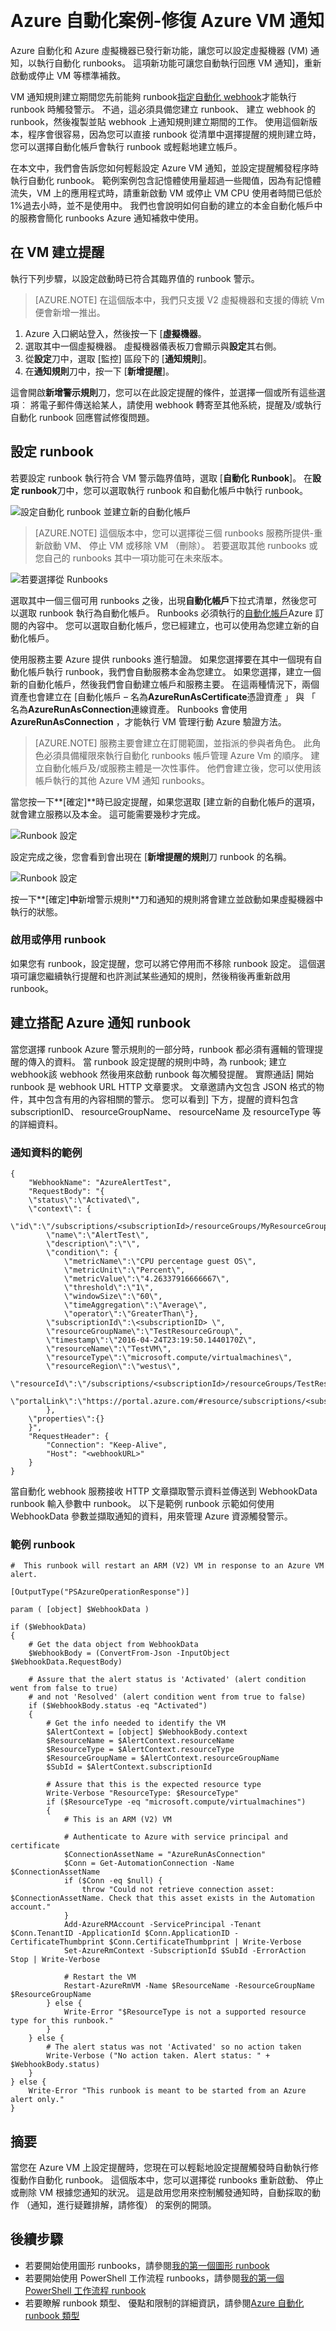 <properties
    pageTitle=" 修復使用自動化 Runbooks Azure VM 通知 |Microsoft Azure"
    description="本文將示範如何與 Azure 自動化 runbooks 整合 Azure 虛擬機器通知，並自動修復問題"
    services="automation"
    documentationCenter=""
    authors="mgoedtel"
    manager="jwhit"
    editor="tysonn" />    
<tags
    ms.service="automation"
    ms.devlang="na"
    ms.topic="article"
    ms.tgt_pltfrm="na"
    ms.workload="infrastructure-services"
    ms.date="06/14/2016"
    ms.author="csand;magoedte" />

# <a name="azure-automation-scenario---remediate-azure-vm-alerts"></a>Azure 自動化案例-修復 Azure VM 通知

Azure 自動化和 Azure 虛擬機器已發行新功能，讓您可以設定虛擬機器 (VM) 通知，以執行自動化 runbooks。 這項新功能可讓您自動執行回應 VM 通知]，重新啟動或停止 VM 等標準補救。

VM 通知規則建立期間您先前能夠 runbook[指定自動化 webhook](https://azure.microsoft.com/blog/using-azure-automation-to-take-actions-on-azure-alerts/)才能執行 runbook 時觸發警示。 不過，這必須具備您建立 runbook、 建立 webhook 的 runbook，然後複製並貼 webhook 上通知規則建立期間的工作。 使用這個新版本，程序會很容易，因為您可以直接 runbook 從清單中選擇提醒的規則建立時，您可以選擇自動化帳戶會執行 runbook 或輕鬆地建立帳戶。

在本文中，我們會告訴您如何輕鬆設定 Azure VM 通知，並設定提醒觸發程序時執行自動化 runbook。 範例案例包含記憶體使用量超過一些閥值，因為有記憶體流失，VM 上的應用程式時，請重新啟動 VM 或停止 VM CPU 使用者時間已低於 1%過去小時，並不是使用中。 我們也會說明如何自動的建立的本金自動化帳戶中的服務會簡化 runbooks Azure 通知補救中使用。

## <a name="create-an-alert-on-a-vm"></a>在 VM 建立提醒

執行下列步驟，以設定啟動時已符合其臨界值的 runbook 警示。

>[AZURE.NOTE] 在這個版本中，我們只支援 V2 虛擬機器和支援的傳統 Vm 便會新增一推出。  

1. Azure 入口網站登入，然後按一下 [**虛擬機器**。  
2. 選取其中一個虛擬機器。  虛擬機器儀表板刀會顯示與**設定**其右側。  
3. 從**設定**刀中，選取 [監控] 區段下的 [**通知規則**]。
4. 在**通知規則**刀中，按一下 [**新增提醒**]。

這會開啟**新增警示規則**刀，您可以在此設定提醒的條件，並選擇一個或所有這些選項︰ 將電子郵件傳送給某人，請使用 webhook 轉寄至其他系統，提醒及/或執行自動化 runbook 回應嘗試修復問題。

## <a name="configure-a-runbook"></a>設定 runbook

若要設定 runbook 執行符合 VM 警示臨界值時，選取 [**自動化 Runbook**]。 在**設定 runbook**刀中，您可以選取執行 runbook 和自動化帳戶中執行 runbook。

![設定自動化 runbook 並建立新的自動化帳戶](media/automation-azure-vm-alert-integration/ConfigureRunbookNewAccount.png)

>[AZURE.NOTE] 這個版本中，您可以選擇從三個 runbooks 服務所提供-重新啟動 VM、 停止 VM 或移除 VM （刪除）。  若要選取其他 runbooks 或您自己的 runbooks 其中一項功能可在未來版本。

![若要選擇從 Runbooks](media/automation-azure-vm-alert-integration/RunbooksToChoose.png)

選取其中一個三個可用 runbooks 之後，出現**自動化帳戶**下拉式清單，然後您可以選取 runbook 執行為自動化帳戶。 Runbooks 必須執行的[自動化帳戶](automation-security-overview.md)Azure 訂閱的內容中。 您可以選取自動化帳戶，您已經建立，也可以使用為您建立新的自動化帳戶。

使用服務主要 Azure 提供 runbooks 進行驗證。 如果您選擇要在其中一個現有自動化帳戶執行 runbook，我們會自動服務本金為您建立。 如果您選擇，建立一個新的自動化帳戶，然後我們會自動建立帳戶和服務主要。 在這兩種情況下，兩個資產也會建立在 [自動化帳戶 – 名為**AzureRunAsCertificate**憑證資產 」 與 「 名為**AzureRunAsConnection**連線資產。 Runbooks 會使用**AzureRunAsConnection** ，才能執行 VM 管理行動 Azure 驗證方法。

>[AZURE.NOTE] 服務主要會建立在訂閱範圍，並指派的參與者角色。 此角色必須具備權限來執行自動化 runbooks 帳戶管理 Azure Vm 的順序。  建立自動化帳戶及/或服務主體是一次性事件。 他們會建立後，您可以使用該帳戶執行的其他 Azure VM 通知 runbooks。

當您按一下**[確定]**時已設定提醒，如果您選取 [建立新的自動化帳戶的選項，就會建立服務以及本金。  這可能需要幾秒才完成。  

![Runbook 設定](media/automation-azure-vm-alert-integration/RunbookBeingConfigured.png)

設定完成之後，您會看到會出現在 [**新增提醒的規則**刀 runbook 的名稱。

![Runbook 設定](media/automation-azure-vm-alert-integration/RunbookConfigured.png)

按一下**[確定]**中**新增警示規則**刀和通知的規則將會建立並啟動如果虛擬機器中執行的狀態。

### <a name="enable-or-disable-a-runbook"></a>啟用或停用 runbook

如果您有 runbook，設定提醒，您可以將它停用而不移除 runbook 設定。 這個選項可讓您繼續執行提醒和也許測試某些通知的規則，然後稍後再重新啟用 runbook。

## <a name="create-a-runbook-that-works-with-an-azure-alert"></a>建立搭配 Azure 通知 runbook

當您選擇 runbook Azure 警示規則的一部分時，runbook 都必須有邏輯的管理提醒的傳入的資料。  當 runbook 設定提醒的規則中時，為 runbook; 建立 webhook該 webhook 然後用來啟動 runbook 每次觸發提醒。  實際通話] 開始 runbook 是 webhook URL HTTP 文章要求。 文章邀請內文包含 JSON 格式的物件，其中包含有用的內容相關的警示。  您可以看到] 下方，提醒的資料包含 subscriptionID、 resourceGroupName、 resourceName 及 resourceType 等的詳細資料。

### <a name="example-of-alert-data"></a>通知資料的範例
```
{
    "WebhookName": "AzureAlertTest",
    "RequestBody": "{
    \"status\":\"Activated\",
    \"context\": {
        \"id\":\"/subscriptions/<subscriptionId>/resourceGroups/MyResourceGroup/providers/microsoft.insights/alertrules/AlertTest\",
        \"name\":\"AlertTest\",
        \"description\":\"\",
        \"condition\": {
            \"metricName\":\"CPU percentage guest OS\",
            \"metricUnit\":\"Percent\",
            \"metricValue\":\"4.26337916666667\",
            \"threshold\":\"1\",
            \"windowSize\":\"60\",
            \"timeAggregation\":\"Average\",
            \"operator\":\"GreaterThan\"},
        \"subscriptionId\":\<subscriptionID> \",
        \"resourceGroupName\":\"TestResourceGroup\",
        \"timestamp\":\"2016-04-24T23:19:50.1440170Z\",
        \"resourceName\":\"TestVM\",
        \"resourceType\":\"microsoft.compute/virtualmachines\",
        \"resourceRegion\":\"westus\",
        \"resourceId\":\"/subscriptions/<subscriptionId>/resourceGroups/TestResourceGroup/providers/Microsoft.Compute/virtualMachines/TestVM\",
        \"portalLink\":\"https://portal.azure.com/#resource/subscriptions/<subscriptionId>/resourceGroups/TestResourceGroup/providers/Microsoft.Compute/virtualMachines/TestVM\"
        },
    \"properties\":{}
    }",
    "RequestHeader": {
        "Connection": "Keep-Alive",
        "Host": "<webhookURL>"
    }
}
```

當自動化 webhook 服務接收 HTTP 文章擷取警示資料並傳送到 WebhookData runbook 輸入參數中 runbook。  以下是範例 runbook 示範如何使用 WebhookData 參數並擷取通知的資料，用來管理 Azure 資源觸發警示。

### <a name="example-runbook"></a>範例 runbook

```
#  This runbook will restart an ARM (V2) VM in response to an Azure VM alert.

[OutputType("PSAzureOperationResponse")]

param ( [object] $WebhookData )

if ($WebhookData)
{
    # Get the data object from WebhookData
    $WebhookBody = (ConvertFrom-Json -InputObject $WebhookData.RequestBody)

    # Assure that the alert status is 'Activated' (alert condition went from false to true)
    # and not 'Resolved' (alert condition went from true to false)
    if ($WebhookBody.status -eq "Activated")
    {
        # Get the info needed to identify the VM
        $AlertContext = [object] $WebhookBody.context
        $ResourceName = $AlertContext.resourceName
        $ResourceType = $AlertContext.resourceType
        $ResourceGroupName = $AlertContext.resourceGroupName
        $SubId = $AlertContext.subscriptionId

        # Assure that this is the expected resource type
        Write-Verbose "ResourceType: $ResourceType"
        if ($ResourceType -eq "microsoft.compute/virtualmachines")
        {
            # This is an ARM (V2) VM

            # Authenticate to Azure with service principal and certificate
            $ConnectionAssetName = "AzureRunAsConnection"
            $Conn = Get-AutomationConnection -Name $ConnectionAssetName
            if ($Conn -eq $null) {
                throw "Could not retrieve connection asset: $ConnectionAssetName. Check that this asset exists in the Automation account."
            }
            Add-AzureRMAccount -ServicePrincipal -Tenant $Conn.TenantID -ApplicationId $Conn.ApplicationID -CertificateThumbprint $Conn.CertificateThumbprint | Write-Verbose
            Set-AzureRmContext -SubscriptionId $SubId -ErrorAction Stop | Write-Verbose

            # Restart the VM
            Restart-AzureRmVM -Name $ResourceName -ResourceGroupName $ResourceGroupName
        } else {
            Write-Error "$ResourceType is not a supported resource type for this runbook."
        }
    } else {
        # The alert status was not 'Activated' so no action taken
        Write-Verbose ("No action taken. Alert status: " + $WebhookBody.status)
    }
} else {
    Write-Error "This runbook is meant to be started from an Azure alert only."
}
```

## <a name="summary"></a>摘要

當您在 Azure VM 上設定提醒時，您現在可以輕鬆地設定提醒觸發時自動執行修復動作自動化 runbook。 這個版本中，您可以選擇從 runbooks 重新啟動、 停止或刪除 VM 根據您通知的狀況。 這是啟用您用來控制觸發通知時，自動採取的動作 （通知，進行疑難排解，請修復） 的案例的開頭。

## <a name="next-steps"></a>後續步驟

- 若要開始使用圖形 runbooks，請參閱[我的第一個圖形 runbook](automation-first-runbook-graphical.md)
- 若要開始使用 PowerShell 工作流程 runbooks，請參閱[我的第一個 PowerShell 工作流程 runbook](automation-first-runbook-textual.md)
- 若要瞭解 runbook 類型、 優點和限制的詳細資訊，請參閱[Azure 自動化 runbook 類型](automation-runbook-types.md)
